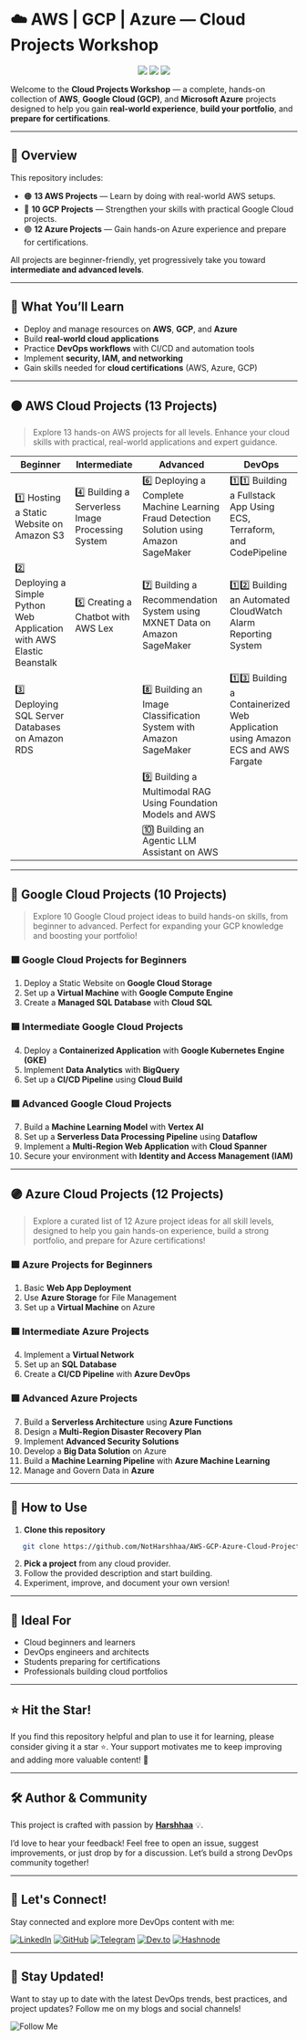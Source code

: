 # ☁️ **AWS | GCP | Azure — Cloud Projects Workshop**

<p align="center">
  <img src="https://img.shields.io/badge/Cloud-AWS%20|%20GCP%20|%20Azure-blue?style=for-the-badge&logo=cloudflare&logoColor=white"/>
  <img src="https://img.shields.io/badge/Category-DevOps%20%26%20Cloud-orange?style=for-the-badge&logo=linux&logoColor=white"/>
  <img src="https://img.shields.io/github/stars/NotHarshhaa/AWS-GCP-Azure-Cloud-Projects-Workshop?style=for-the-badge&color=yellow"/>
</p>

Welcome to the **Cloud Projects Workshop** — a complete, hands-on collection of **AWS**, **Google Cloud (GCP)**, and **Microsoft Azure** projects designed to help you gain **real-world experience**, **build your portfolio**, and **prepare for certifications**.

---

## 🚀 **Overview**

This repository includes:
- 🟠 **13 AWS Projects** — Learn by doing with real-world AWS setups.  
- 🔵 **10 GCP Projects** — Strengthen your skills with practical Google Cloud projects.  
- 🟣 **12 Azure Projects** — Gain hands-on Azure experience and prepare for certifications.

All projects are beginner-friendly, yet progressively take you toward **intermediate and advanced levels**.

---

## 🧠 **What You’ll Learn**

- Deploy and manage resources on **AWS**, **GCP**, and **Azure**
- Build **real-world cloud applications**
- Practice **DevOps workflows** with CI/CD and automation tools
- Implement **security, IAM, and networking**
- Gain skills needed for **cloud certifications** (AWS, Azure, GCP)

---

## 🟠 **AWS Cloud Projects (13 Projects)**

> Explore 13 hands-on AWS projects for all levels. Enhance your cloud skills with practical, real-world applications and expert guidance.

| **Beginner** | **Intermediate** | **Advanced** | **DevOps** |
|---------------|------------------|---------------|-------------|
| 1️⃣ Hosting a Static Website on Amazon S3 | 4️⃣ Building a Serverless Image Processing System | 6️⃣ Deploying a Complete Machine Learning Fraud Detection Solution using Amazon SageMaker | 1️⃣1️⃣ Building a Fullstack App Using ECS, Terraform, and CodePipeline |
| 2️⃣ Deploying a Simple Python Web Application with AWS Elastic Beanstalk | 5️⃣ Creating a Chatbot with AWS Lex | 7️⃣ Building a Recommendation System using MXNET Data on Amazon SageMaker | 1️⃣2️⃣ Building an Automated CloudWatch Alarm Reporting System |
| 3️⃣ Deploying SQL Server Databases on Amazon RDS |  | 8️⃣ Building an Image Classification System with Amazon SageMaker | 1️⃣3️⃣ Building a Containerized Web Application using Amazon ECS and AWS Fargate |
|  |  | 9️⃣ Building a Multimodal RAG Using Foundation Models and AWS |  |
|  |  | 🔟 Building an Agentic LLM Assistant on AWS |  |

---

## 🔵 **Google Cloud Projects (10 Projects)**

> Explore 10 Google Cloud project ideas to build hands-on skills, from beginner to advanced. Perfect for expanding your GCP knowledge and boosting your portfolio!

### 🟩 **Google Cloud Projects for Beginners**
1. Deploy a Static Website on **Google Cloud Storage**  
2. Set up a **Virtual Machine** with **Google Compute Engine**  
3. Create a **Managed SQL Database** with **Cloud SQL**

### 🟦 **Intermediate Google Cloud Projects**
4. Deploy a **Containerized Application** with **Google Kubernetes Engine (GKE)**  
5. Implement **Data Analytics** with **BigQuery**  
6. Set up a **CI/CD Pipeline** using **Cloud Build**

### 🟥 **Advanced Google Cloud Projects**
7. Build a **Machine Learning Model** with **Vertex AI**  
8. Set up a **Serverless Data Processing Pipeline** using **Dataflow**  
9. Implement a **Multi-Region Web Application** with **Cloud Spanner**  
10. Secure your environment with **Identity and Access Management (IAM)**

---

## 🟣 **Azure Cloud Projects (12 Projects)**

> Explore a curated list of 12 Azure project ideas for all skill levels, designed to help you gain hands-on experience, build a strong portfolio, and prepare for Azure certifications!

### 🟩 **Azure Projects for Beginners**
1. Basic **Web App Deployment**  
2. Use **Azure Storage** for File Management  
3. Set up a **Virtual Machine** on Azure  

### 🟦 **Intermediate Azure Projects**
4. Implement a **Virtual Network**  
5. Set up an **SQL Database**  
6. Create a **CI/CD Pipeline** with **Azure DevOps**  

### 🟥 **Advanced Azure Projects**
7. Build a **Serverless Architecture** using **Azure Functions**  
8. Design a **Multi-Region Disaster Recovery Plan**  
9. Implement **Advanced Security Solutions**  
10. Develop a **Big Data Solution** on Azure  
11. Build a **Machine Learning Pipeline** with **Azure Machine Learning**  
12. Manage and Govern Data in **Azure**

---

## **🧩 How to Use**

1. **Clone this repository**
```bash
   git clone https://github.com/NotHarshhaa/AWS-GCP-Azure-Cloud-Projects-Workshop.git
```
2. **Pick a project** from any cloud provider.
3. Follow the provided description and start building.
4. Experiment, improve, and document your own version!

---

## **🎯 Ideal For**

* Cloud beginners and learners
* DevOps engineers and architects
* Students preparing for certifications
* Professionals building cloud portfolios

---

## **⭐ Hit the Star!**  

If you find this repository helpful and plan to use it for learning, please consider giving it a star ⭐. Your support motivates me to keep improving and adding more valuable content! 🚀  

---

## 🛠️ **Author & Community**  

This project is crafted with passion by **[Harshhaa](https://github.com/NotHarshhaa)** 💡.  

I’d love to hear your feedback! Feel free to open an issue, suggest improvements, or just drop by for a discussion. Let’s build a strong DevOps community together!  

---

## 📧 **Let's Connect!**  

Stay connected and explore more DevOps content with me:  

[![LinkedIn](https://img.shields.io/badge/LinkedIn-%230077B5.svg?style=for-the-badge&logo=linkedin&logoColor=white)](https://linkedin.com/in/harshhaa-vardhan-reddy)  [![GitHub](https://img.shields.io/badge/GitHub-181717?style=for-the-badge&logo=github&logoColor=white)](https://github.com/NotHarshhaa)  [![Telegram](https://img.shields.io/badge/Telegram-26A5E4?style=for-the-badge&logo=telegram&logoColor=white)](https://t.me/prodevopsguy)  [![Dev.to](https://img.shields.io/badge/Dev.to-0A0A0A?style=for-the-badge&logo=dev.to&logoColor=white)](https://dev.to/notharshhaa)  [![Hashnode](https://img.shields.io/badge/Hashnode-2962FF?style=for-the-badge&logo=hashnode&logoColor=white)](https://hashnode.com/@prodevopsguy)  

---

## 📢 **Stay Updated!**  

Want to stay up to date with the latest DevOps trends, best practices, and project updates? Follow me on my blogs and social channels!  

![Follow Me](https://imgur.com/2j7GSPs.png)
